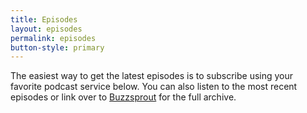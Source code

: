 ```yaml
---
title: Episodes
layout: episodes
permalink: episodes
button-style: primary
---
```


The easiest way to get the latest episodes is to subscribe using your favorite podcast service below. You can also listen to the most recent episodes or link over to [Buzzsprout](https://mmft.buzzsprout.com/1341670) for the full archive.
